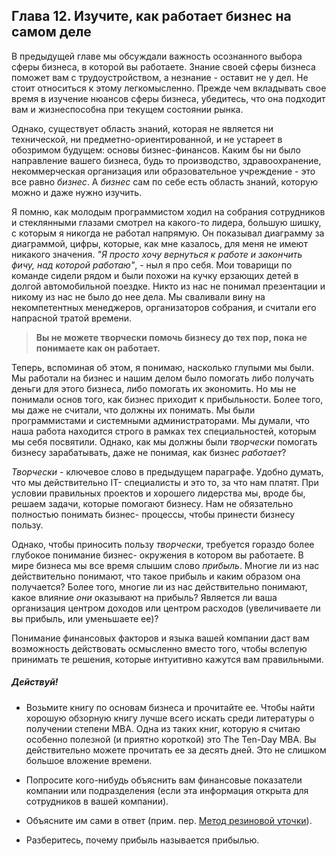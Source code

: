 ## Глава 12. Изучите, как работает бизнес на самом деле

В предыдущей главе мы обсуждали важность осознанного выбора сферы бизнеса, в которой вы работаете.
Знание своей сферы бизнеса поможет вам с трудоустройством, а незнание - оставит не у дел. Не стоит
относиться к этому легкомысленно. Прежде чем вкладывать свое время в изучение нюансов сферы бизнеса,
убедитесь, что она подходит вам и жизнеспособна при текущем состоянии рынка.

Однако, существует область знаний, которая не является ни технической, ни предметно-ориентированной,
и не устареет в обозримом будущем: основы бизнес-финансов. Каким бы ни было направление вашего
бизнеса, будь то производство, здравоохранение, некоммерческая организация или образовательное
учреждение - это все равно _бизнес_. А _бизнес_ сам по себе есть область знаний, которую можно и даже нужно изучить.

Я помню, как молодым программистом ходил на собрания сотрудников и стеклянными глазами смотрел на
какого-то лидера, большую шишку, с которым я никогда не работал напрямую. Он показывал диаграмму за
диаграммой, цифры, которые, как мне казалось, для меня не имеют никакого значения.
_"Я просто хочу вернуться к работе и закончить фичу, над которой работаю"_, - ныл я про себя.
Мои товарищи по команде сидели рядом и были похожи на кучку ерзающих детей в долгой автомобильной
поездке. Никто из нас не понимал презентации и никому из нас не было до нее дела. Мы сваливали вину
на некомпетентных менеджеров, организаторов собрания, и считали его напрасной тратой времени.

> **Вы не можете творчески помочь бизнесу до тех пор, пока не понимаете как он работает.**

Теперь, вспоминая об этом, я понимаю, насколько глупыми мы были. Мы работали на бизнес и нашим делом
было помогать либо получать деньги для этого бизнеса, либо помогать их экономить. Но мы не понимали
основ того, как бизнес приходит к прибыльности. Более того, мы даже не считали, что должны их
понимать. Мы были программистами и системными администраторами. Мы думали, что наша работа находится
строго в рамках тех специальностей, которым мы себя посвятили. Однако, как мы должны были
_творчески_ помогать бизнесу зарабатывать, даже не понимая, как бизнес _работает_?

_Творчески_ - ключевое слово в предыдущем параграфе. Удобно думать, что мы действительно IT-
специалисты и это то, за что нам платят. При условии правильных проектов и хорошего лидерства мы,
вроде бы, решаем задачи, которые помогают бизнесу. Нам не обязательно полностью понимать бизнес-
процессы, чтобы принести бизнесу пользу.

Однако, чтобы приносить пользу _творчески_, требуется гораздо более глубокое понимание бизнес-
окружения в котором вы работаете. В мире бизнеса мы все время слышим слово _прибыль_. Многие ли из
нас действительно понимают, что такое прибыль и каким образом она получается? Более того, многие ли
из нас действительно понимают, какое влияние _они_ оказывают на прибыль? Является ли ваша
организация центром доходов или центром расходов (увеличиваете ли вы прибыль, или уменьшаете ее)?

Понимание финансовых факторов и языка вашей компании даст вам возможность действовать осмысленно
вместо того, чтобы вслепую принимать те решения, которые интуитивно кажутся вам правильными.

##### Действуй!

* Возьмите книгу по основам бизнеса и прочитайте ее. Чтобы найти хорошую обзорную книгу лучше всего
  искать среди литературы о получении степени MBA. Одна из таких книг, которую я считаю особенно
  полезной (и приятно короткой) это The Ten-Day MBA. Вы действительно можете прочитать ее за десять
  дней. Это не слишком большое вложение времени.

* Попросите кого-нибудь объяснить вам финансовые показатели компании или подразделения (если эта
  информация открыта для сотрудников в вашей компании).

* Объясните им сами в ответ (прим. пер. [Метод резиновой уточки](http://ru.wikipedia.org/wiki/%D0%9C%D0%B5%D1%82%D0%BE%D0%B4_%D1%83%D1%82%D1%91%D0%BD%D0%BA%D0%B0)).

* Разберитесь, почему прибыль называется прибылью.



